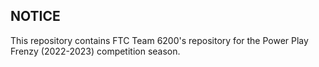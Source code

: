 ## NOTICE

This repository contains FTC Team 6200's repository for the Power Play Frenzy (2022-2023) competition season.


